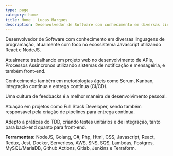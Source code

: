 ```yaml
---
type: page
category: home
title: Home | Lucas Marques
description: Desenvolvedor de Software com conhecimento em diversas linguagens de programação, atualmente com foco no ecossistema Javascript utilizando React e NodeJS.
---
```


Desenvolvedor de Software com conhecimento em diversas linguagens de programação, atualmente com foco no ecossistema Javascript utilizando React e NodeJS.

Atualmente trabalhando em projeto web no desenvolvimento de APIs, Processos Assíncronos utilizando sistemas de notificação e mensageiria, e também front-end.

Conhecimento também em metodologias ágeis como Scrum, Kanban, integração contínua e entrega contínua (CI/CD).

Uma cultura de feedbacks é a melhor maneira de desenvolvimento pessoal.

Atuação em projetos como Full Stack Developer, sendo também responsável pela criação de pipelines para entrega contínua.

Adepto a práticas do TDD, criando testes unitários e de integração, tanto para back-end quanto para front-end.

**Ferramentas:** NodeJS, Golang, C#, Php, Html, CSS, Javascript, React, Redux, Jest, Docker, Serverless, AWS, SNS, SQS, Lambdas, Postgres, MySQL/MariaDB, Github Actions, Gitlab, Jenkins e Terraform.
